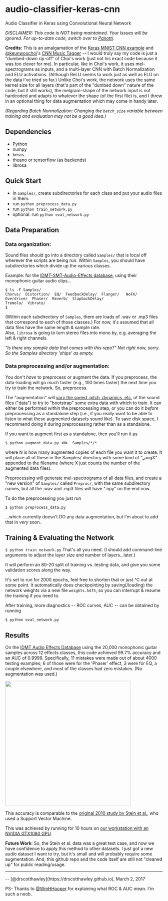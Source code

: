 # audio-classifier-keras-cnn
Audio Classifier in Keras using Convolutional Neural Network

*DISCLAIMER: This code is NOT being maintained.  Your Issues will be ignored.   For up-to-date code, switch over to [Panotti](https://github.com/drscotthawley/panotti).*

**Credits:** This is an amalgamation of the [Keras MNIST CNN example](https://github.com/fchollet/keras/blob/master/examples/mnist_cnn.py) and [@keunwoochoi](https://github.com/keunwoochoi)'s [CNN Music Tagger](https://github.com/keunwoochoi/music-auto_tagging-keras) -- I would truly say my code is just a "dumbed-down rip-off" of Choi's work (just not his exact code because it was too clever for me).  In particular, like in Choi's work, it uses mel-spectrograms as inputs, and a multi-layer CNN with Batch Normalization and ELU activations. (Although ReLU seems to work just as well as ELU on the data I've tried so far.) Unlike Choi's work, the network uses the same kernel size for all layers (that's part of the "dumbed down" nature of the code, but it still works), the melgram-shape of the network input is not hardcoded and adapts to whatever the shape (of the first file) is, and I threw in an optional thing for data augmentation which may come in handy later.

*(Regarding Batch Normalization: Changing the `batch_size` variable between training and evaluation may not be a good idea.)*


## Dependencies
* Python
* numpy
* keras
* theano or tensorflow (as backends)
* librosa

## Quick Start
* In `Samples/`, create  subdirectories for each class and put your audio files in them.
* run `python preprocess_data.py`
* run `python train_network.py`
* optional: run `python eval_network.py`


## Data Preparation
### Data organization:
Sound files should go into a directory called `Samples/` that is local off wherever the scripts are being run.  Within `Samples`, you should have subdirectories which divide up the various classes.

Example: for the [IDMT-SMT-Audio-Effects database](https://www.idmt.fraunhofer.de/en/business_units/m2d/smt/audio_effects.html), using their monophonic guitar audio clips...

    $ ls -F Samples/
    Chorus/  Distortion/  EQ/  FeedbackDelay/  Flanger/   NoFX/  Overdrive/  Phaser/  Reverb/  SlapbackDelay/
    Tremolo/  Vibrato/
    $
(Within each subdirectory of `Samples`, there are loads of .wav or .mp3 files that correspond to each of those classes.)
For now, it's assumed that all data files have the same length & sample rate.  
Also, `librosa` is going to turn stereo files into mono by, e.g. averaging the left & right channels. 

*"Is there any sample data that comes with this repo?"  Not right now, sorry.  So the Samples directory 'ships' as empty.*


### Data preprocessing and/or augmentation:
You don't *have* to preprocess or augment the data.  If you preprocess, the data-loading will go *much* faster (e.g., 100 times faster) the next time you try to train the network. So, preprocess.

The "augmentation" will [vary the speed, pitch, dynamics, etc.](https://bmcfee.github.io/papers/ismir2015_augmentation.pdf) of the sound files ("data") to try to "bootstrap" some extra data with which to train.  It can either be performed *within* the preprocessing step, or you can do it *before* preprocessing as a standalone step (i.e., if you really want to be able to listen to what these augmented datasets sound like). To save disk space, I recommend doing it during preprocessing rather than as a standalone.

If you want to augment first as a standalone, then you'll run it as

`$ python augment_data.py <N>  Samples/*/*`

where N is how many augmented copies of each file you want it to create.  It will place all of these in the Samples/ directory with some kind of "_augX" appended to the filename (where X just counts the number of the augmented data files).

Preprocessing will generate mel-spectrograms of all data files, and create a "new version" of `Samples/` called `Preproc/`, with the same subdirectory names, but all the .wav and .mp3 files will have ".npy" on the end now.

To do the preprocessing you just run

`$ python preprocess_data.py`

...which currently doesn't DO any data augmentation, but I'm about to add that in *very* soon.


## Training & Evaluating the Network
`$ python train_network.py`
That's all you need.  (I should add command-line arguments to adjust the layer size and number of layers...later.)

It will perform an 80-20 split of training vs. testing data, and give you some validation scores along the way.  

It's set to run for 2000 epochs, feel free to shorten that or just ^C out at some point.  It automatically does checkpointing by saving(/loading) the network weights via a new file `weights.hdf5`, so you can interrupt & resume the training if you need to.

After training, more diagnostics -- ROC curves, AUC -- can be obtained by running

`$ python eval_network.py`

## Results
On the [IDMT Audio Effects Database](https://www.idmt.fraunhofer.de/en/business_units/m2d/smt/audio_effects.html) using the 20,000 monophonic guitar samples across 12 effects classes, this code achieved 99.7% accuracy and an AUC of 0.9999. Specifically, 11 mistakes were made out of about 4000 testing examples; 6 of those were for the 'Phaser' effect, 3 were for EQ, a couple elsewhere, and most of the classes had zero mistakes. (No augmentation was used.)

<a href="url"><img src="http://i.imgur.com/nWHqAWy.png" width="400"></a>

This accuracy is comparable to the [original 2010 study by Stein et al.](http://www.ece.rochester.edu/courses/ECE472/resources/Papers/Stein_2010.pdf), who used a Support Vector Machine.

This was achieved by running for 10 hours on [our workstation with an NVIDIA GTX1080 GPU](https://pcpartpicker.com/b/4xLD4D). 

**Future Work**: So, the Stein et al. data was a great test case, and now we have confidence to apply this method to other datasets.  I just got a new audio dataset I want to try, but it's small and will probably require some augmentation.  And, this github repo and the code itself are still not "cleaned up" for public reading/usage. 

<hr>
-- [@drscotthawley](https://drscotthawley.github.io), March 2, 2017

PS- Thanks to [@WmHHooper](https://github.com/WmHHooper) for explaining what ROC & AUC mean.  I'm such a noob.
